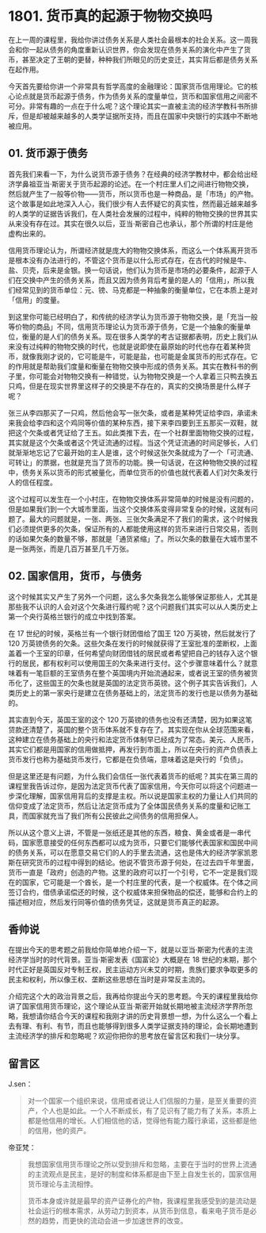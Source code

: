 # 1801. 货币真的起源于物物交换吗

在上一周的课程里，我给你讲过债务关系是人类社会最根本的社会关系。这一周我会和你一起从债务的角度重新认识世界，你会发现在债务关系的演化中产生了货币，甚至决定了王朝的更替，种种我们所眼见的历史变迁，其实背后都是债务关系在起作用。

今天首先要给你讲一个非常具有哲学高度的金融理论：国家货币信用理论。它的核心论点就是货币起源于债务，作为债务关系的度量单位，货币和国家信用之间密不可分。非常有趣的一点在于什么呢？这个理论其实一直被主流的经济学教科书所排斥，但是却被越来越多的人类学证据所支持，而且在国家中央银行的实践中不断地被应用。

## 01. 货币源于债务

首先我们来看一下，为什么说货币源于债务？在经典的经济学教材中，都会给出经济学鼻祖亚当·斯密关于货币起源的论述。在一个村庄里人们之间进行物物交换，然后就产生了一般等价物——货币，所以货币也是一种商品，是「市场」的产物。这个故事是如此地深入人心，我们很少有人去怀疑它的真实性，然而最近越来越多的人类学的证据告诉我们，在人类社会发展的过程中，纯粹的物物交换的世界其实从来没有存在过。其实在很久以后，亚当·斯密自己也承认，那个所谓的村庄是他虚构出来的。

信用货币理论认为，所谓经济就是庞大的物物交换体系，而这么一个体系离开货币是根本没有办法进行的，不管这个货币是以什么形式存在，在古代的时候是牛、盐、贝壳，后来是金银。换一句话说，他们认为货币是市场的必要条件，起源于人们在交换中产生的债务关系，而且又因为债务背后考量的是人的「信用」，所以我们经常见到的货币单位：元、镑、马克都是一种抽象的衡量单位，它在本质上是对「信用」的度量。

到这里你可能已经明白了，和传统的经济学认为货币源于物物交换，是「充当一般等价物的商品」不同，信用货币理论认为货币源于债务，它是一个抽象的衡量单位，衡量的是人们的债务关系。现在很多人类学的考古证据都表明，历史上我们从来没有过纯粹的物物交换的时代，也就是说即使在最原始的时代也存在着某种货币，就像我刚才说的，它可能是牛，可能是盐，也可能是金属货币的形式存在。它的作用就是帮助我们度量和衡量在物物交换中形成的债务关系。其实在教科书的例子里，你可能会对物物交换有一种错觉，认为物物交换是一个人拿着三只鸭去换五只鸡，但是在现实世界里这样子的交换是不存在的，真实的交换场景是什么样子呢？

张三从李四那买了一只鸡，然后他会写一张欠条，或者是某种凭证给李四，承诺未来我会给李四和这个鸡同等价值的某种东西，接下来李四要到王五那买一双鞋，就把这个欠条或者凭证给了王五。如此类推下去，在一个社群里面物物交换的过程，其实就是这个欠条或者这个凭证流通的过程。当这个凭证流通的时间足够长，人们就渐渐地忘记了它最开始的主人是谁，这个时候这张欠条就成为了一个「可流通、可转让」的票据，也就是充当了货币的功能。换一句话说，在这种物物交换的过程中，债务关系以货币的形式被量化，而单位货币的价值也就代表着人们对欠条发行人的信任程度。

这个过程可以发生在一个小村庄，在物物交换体系非常简单的时候是没有问题的，但是如果我们到一个大城市里面，当这个交换体系变得非常复杂的时候，这就有问题了。最大的问题就是，一张、两张、三张欠条满足不了我们的需求，这个时候我们必须提供更多的欠条，保证所有的人都能使用这样的货币来进行日常交易，否则的话如果欠条的数量不够，那就是「通货紧缩」了。所以欠条的数量在大城市里不是一张两张，而是几百万甚至几千万张。

## 02. 国家信用，货币，与债务

这个时候其实又产生了另外一个问题，这么多欠条我怎么能够保证那些人，尤其是那些我不认识的人会对这个欠条进行履约呢？这个问题我们其实可以从人类历史上第一个央行英格兰银行的成立中找到答案。

在 17 世纪的时候，英格兰有一个银行财团借给了国王 120 万英镑，然后就发行了 120 万英镑债务的欠条。这些欠条在发行的时候就获得了王室批准的垄断权，上面盖着一个王室的印章，任何希望向财团借钱的居民或者希望把自己的钱存入这个银行的居民，都有权利可以使用国王的欠条来进行支付。这个步骤意味着什么？就意味着有一笔巨额的王室债务在整个英国境内开始流通起来，或者说王室的债务被货币化了，这些国王的欠条也就是英国的法定货币英镑。这个例子其实告诉我们，人类历史上的第一家央行是建立在债务基础上的，法定货币的发行也是以债务为基础的。

其实直到今天，英国王室的这个 120 万英镑的债务也没有还清楚，因为如果这笔贷款还清楚了，英国的整个货币体系就不复存在了。其实现在你从全球范围来看，这种建立在债务基础上的央行和法定货币体制早已经成为了常态。美元、人民币，其实它们都是用国家的信用做抵押，再发行到市面上，所以在央行的资产负债表上货币发行也称为基础货币发行，它都是在负债端，意味着这是央行的「负债」。

但是这里还是有问题，为什么我们会信任一张代表着货币的纸呢？其实在第三周的课程里我告诉过你，是因为法定货币代表了国家信用，今天你可以将这个问题进一步深化理解，国家信用背后的支撑是主权。所以说是国家主权的力量让人们共同的信仰变成了法定货币，然后让法定货币成为了全体国民债务关系的度量和记账工具，而国家就充当了我们所有公民彼此之间债务的信用担保人。

所以从这个意义上讲，不管是一张纸还是其他的东西，粮食、黄金或者是一串代码，国家愿意接受的任何东西都可以成为货币，只要它们能够代表国家和国民中间的债务关系，可以在愿意交易它们的人的手里去流通，这也是伟大的经济学家凯恩斯在研究货币的过程中得到的结论。他说不管货币源于何处，在过去四千年里面，货币一直是「政府」创造的产物。这里的政府可以打一个引号，它不一定是我们现在的国家，它可能是一个酋长，是一个村庄里的代表，是一个权威体。在个体之间签订合约，借债承诺偿还的时候，这个权威体来担保物品的偿还，能够和合约上的描述相对应，然后发行同等价值的债务凭证，这就是货币真正的起源。

## 香帅说

在提出今天的思考题之前我给你简单地介绍一下，就是以亚当·斯密为代表的主流经济学当时的时代背景。亚当·斯密发表《国富论》大概是在 18 世纪的末期，那个时代正好是英国反对专制王权，民主运动方兴未艾的时期，贵族们要求争取更多的民主和权利，所以像王权、垄断这些思想在当时是非常反主流的。

介绍完这个大的政治背景之后，我再给你提出今天的思考题。今天的课程里我给你讲了国家信用货币理论，这个理论从亚当·斯密开始就长期地被主流经济学界所忽略，我想请你结合今天的课程和我刚才讲的历史背景想一想，为什么这么一个看上去有理、有利、有节，而且也能够得到很多人类学证据支持的理论，会长期地遭到主流经济学的排斥和忽略呢？欢迎你把你的思考放在留言区和我们一块分享。

## 留言区
J.sen：

> 对一个国家一个组织来说，信用或者说让人们信服的力量，是至关重要的资产，个人也是如此。一个人不断成长，有了见识有了能力有了关系，本质上都是他信用的增长。人们相信他的话，觉得他有能力履行承诺，这些都是他的信用，他的资产。

帝亚梵：

> 我想国家信用货币理论之所以受到排斥和忽略，主要在于当时的世界上流通的主流观点是民主，是好的制度和体系都是由下至上自发生长的，国家信用货币理论与主流相悖。
> 
> 货币本身或许就是最早的资产证券化的产物，我课程里我感受到的是流动是社会运行的根本需求，从劳动力到资本，从货币到信息，看来电子货币是必然的趋势，而更快的流动会进一步加速世界的改变。


